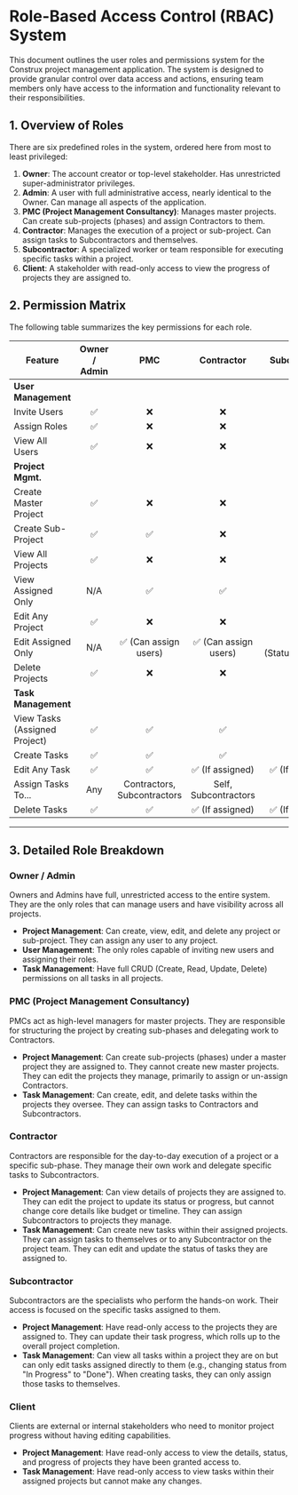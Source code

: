 # Role-Based Access Control (RBAC) System

This document outlines the user roles and permissions system for the Construx project management application. The system is designed to provide granular control over data access and actions, ensuring team members only have access to the information and functionality relevant to their responsibilities.

## 1. Overview of Roles

There are six predefined roles in the system, ordered here from most to least privileged:

1.  **Owner**: The account creator or top-level stakeholder. Has unrestricted super-administrator privileges.
2.  **Admin**: A user with full administrative access, nearly identical to the Owner. Can manage all aspects of the application.
3.  **PMC (Project Management Consultancy)**: Manages master projects. Can create sub-projects (phases) and assign Contractors to them.
4.  **Contractor**: Manages the execution of a project or sub-project. Can assign tasks to Subcontractors and themselves.
5.  **Subcontractor**: A specialized worker or team responsible for executing specific tasks within a project.
6.  **Client**: A stakeholder with read-only access to view the progress of projects they are assigned to.

## 2. Permission Matrix

The following table summarizes the key permissions for each role.

| Feature             | Owner / Admin | PMC                      | Contractor               | Subcontractor            | Client               |
| ------------------- | :-----------: | :----------------------: | :----------------------: | :----------------------: | :------------------: |
| **User Management** |               |                          |                          |                          |                      |
| Invite Users        |      ✅       |            ❌            |            ❌            |            ❌            |          ❌          |
| Assign Roles        |      ✅       |            ❌            |            ❌            |            ❌            |          ❌          |
| View All Users      |      ✅       |            ❌            |            ❌            |            ❌            |          ❌          |
| **Project Mgmt.**   |               |                          |                          |                          |                      |
| Create Master Project|      ✅       |            ❌            |            ❌            |            ❌            |          ❌          |
| Create Sub-Project  |      ✅       |            ✅            |            ❌            |            ❌            |          ❌          |
| View All Projects   |      ✅       |            ❌            |            ❌            |            ❌            |          ❌          |
| View Assigned Only  |      N/A      |            ✅            |            ✅            |            ✅            |          ✅          |
| Edit Any Project    |      ✅       |            ❌            |            ❌            |            ❌            |          ❌          |
| Edit Assigned Only  |      N/A      | ✅ (Can assign users)    | ✅ (Can assign users)    | ✅ (Status/Progress)     |          ❌          |
| Delete Projects     |      ✅       |            ❌            |            ❌            |            ❌            |          ❌          |
| **Task Management** |               |                          |                          |                          |                      |
| View Tasks (Assigned Project) |      ✅       | ✅                       | ✅                       | ✅                       | ✅ (Read-only)      |
| Create Tasks        |      ✅       | ✅                       | ✅                       | ✅                       |          ❌          |
| Edit Any Task       |      ✅       | ✅                       | ✅ (If assigned)         | ✅ (If assigned)         |          ❌          |
| Assign Tasks To...  |      Any      | Contractors, Subcontractors | Self, Subcontractors     | Self                     |          N/A         |
| Delete Tasks        |      ✅       | ✅                       | ✅ (If assigned)         | ✅ (If assigned)         |          ❌          |

---

## 3. Detailed Role Breakdown

### Owner / Admin

Owners and Admins have full, unrestricted access to the entire system. They are the only roles that can manage users and have visibility across all projects.

-   **Project Management**: Can create, view, edit, and delete any project or sub-project. They can assign any user to any project.
-   **User Management**: The only roles capable of inviting new users and assigning their roles.
-   **Task Management**: Have full CRUD (Create, Read, Update, Delete) permissions on all tasks in all projects.

### PMC (Project Management Consultancy)

PMCs act as high-level managers for master projects. They are responsible for structuring the project by creating sub-phases and delegating work to Contractors.

-   **Project Management**: Can create sub-projects (phases) under a master project they are assigned to. They cannot create new master projects. They can edit the projects they manage, primarily to assign or un-assign Contractors.
-   **Task Management**: Can create, edit, and delete tasks within the projects they oversee. They can assign tasks to Contractors and Subcontractors.

### Contractor

Contractors are responsible for the day-to-day execution of a project or a specific sub-phase. They manage their own work and delegate specific tasks to Subcontractors.

-   **Project Management**: Can view details of projects they are assigned to. They can edit the project to update its status or progress, but cannot change core details like budget or timeline. They can assign Subcontractors to projects they manage.
-   **Task Management**: Can create new tasks within their assigned projects. They can assign tasks to themselves or to any Subcontractor on the project team. They can edit and update the status of tasks they are assigned to.

### Subcontractor

Subcontractors are the specialists who perform the hands-on work. Their access is focused on the specific tasks assigned to them.

-   **Project Management**: Have read-only access to the projects they are assigned to. They can update their task progress, which rolls up to the overall project completion.
-   **Task Management**: Can view all tasks within a project they are on but can only edit tasks assigned directly to them (e.g., changing status from "In Progress" to "Done"). When creating tasks, they can only assign those tasks to themselves.

### Client

Clients are external or internal stakeholders who need to monitor project progress without having editing capabilities.

-   **Project Management**: Have read-only access to view the details, status, and progress of projects they have been granted access to.
-   **Task Management**: Have read-only access to view tasks within their assigned projects but cannot make any changes.
